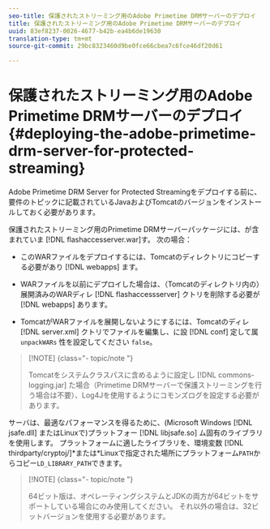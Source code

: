 ```yaml
---
seo-title: 保護されたストリーミング用のAdobe Primetime DRMサーバーのデプロイ
title: 保護されたストリーミング用のAdobe Primetime DRMサーバーのデプロイ
uuid: 83ef8237-0026-4677-b42b-ea4b6de19630
translation-type: tm+mt
source-git-commit: 29bc8323460d9be0fce66cbea7c6fce46df20d61

---
```



# 保護されたストリーミング用のAdobe Primetime DRMサーバーのデプロイ{#deploying-the-adobe-primetime-drm-server-for-protected-streaming}

Adobe Primetime DRM Server for Protected Streamingをデプロイする前に、要件のトピックに記載されているJavaおよびTomcatのバージョンをインストールしておく必要があります。

保護されたストリーミング用のPrimetime DRMサーバーパッケージには、が含まれていま [!DNL flashaccesserver.war]す。 次の場合：

* このWARファイルをデプロイするには、Tomcatのディレクトリにコピーする必要があり [!DNL webapps] ます。
* WARファイルを以前にデプロイした場合は、（Tomcatのディレクトリ内の）展開済みのWARディレ [!DNL flashaccessserver] クトリを削除する必要が [!DNL webapps] あります。

* TomcatがWARファイルを展開しないようにするには、Tomcatのディレ [!DNL server.xml] クトリでファイルを編集し、に設 [!DNL conf] 定して属 `unpackWARs` 性を設定してください `false`。

>[!NOTE] {class=&quot;- topic/note &quot;}
>
>Tomcatをシステムクラスパスに含めるように設定し [!DNL commons-logging.jar] た場合（Primetime DRMサーバーで保護ストリーミングを行う場合は不要）、Log4Jを使用するようにコモンズログを設定する必要があります。

サーバは、最適なパフォーマンスを得るために、(Microsoft Windows [!DNL jsafe.dll] またはLinuxで)プラットフォー [!DNL libjsafe.so] ム固有のライブラリを使用します。 プラットフォームに適したライブラリを、環境変数 [!DNL thirdparty/cryptoj/]*または&#x200B;*Linuxで指定された場所にプラットフォーム`PATH`からコピー`LD_LIBRARY_PATH`できます。

>[!NOTE] {class=&quot;- topic/note &quot;}
>
>64ビット版は、オペレーティングシステムとJDKの両方が64ビットをサポートしている場合にのみ使用してください。 それ以外の場合は、32ビットバージョンを使用する必要があります。

